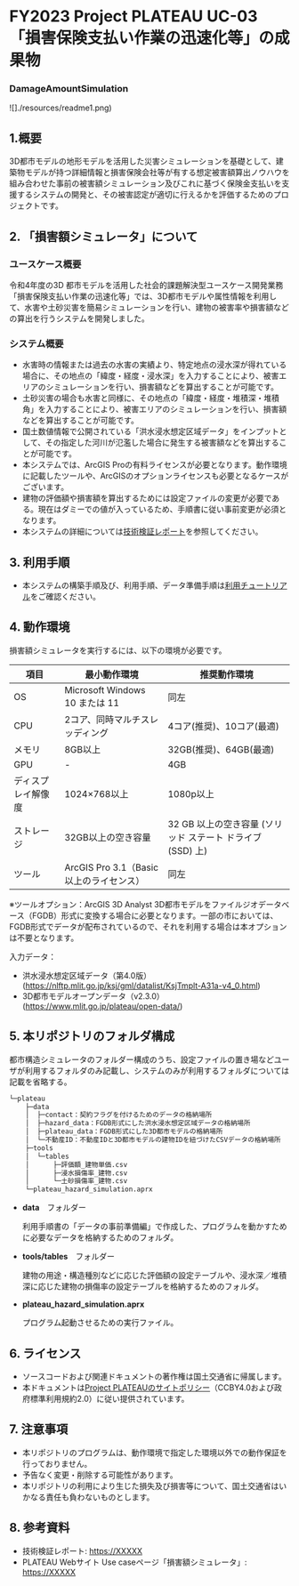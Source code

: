 
# FY2023 Project PLATEAU UC-03 「損害保険支払い作業の迅速化等」の成果物
### DamageAmountSimulation
![]./resources/readme1.png)

## 1.概要
3D都市モデルの地形モデルを活用した災害シミュレーションを基礎として、建築物モデルが持つ詳細情報と損害保険会社等が有する想定被害額算出ノウハウを組み合わせた事前の被害額シミュレーション及びこれに基づく保険金支払いを支援するシステムの開発と、その被害認定が適切に行えるかを評価するためのプロジェクトです。


## 2. 「損害額シミュレータ」について

### ユースケース概要
令和4年度の3D 都市モデルを活用した社会的課題解決型ユースケース開発業務「損害保険支払い作業の迅速化等」では、3D都市モデルや属性情報を利用して、水害や土砂災害を簡易シミュレーションを行い、建物の被害率や損害額などの算出を行うシステムを開発しました。

### システム概要
- 水害時の情報または過去の水害の実績より、特定地点の浸水深が得れている場合に、その地点の「緯度・経度・浸水深」を入力することにより、被害エリアのシミュレーションを行い、損害額などを算出することが可能です。
- 土砂災害の場合も水害と同様に、その地点の「緯度・経度・堆積深・堆積角」を入力することにより、被害エリアのシミュレーションを行い、損害額などを算出することが可能です。
- 国土数値情報で公開されている「洪水浸水想定区域データ」をインプットとして、その指定した河川が氾濫した場合に発生する被害額などを算出することが可能です。
- 本システムでは、ArcGIS Proの有料ライセンスが必要となります。動作環境に記載したツールや、ArcGISのオプションライセンスも必要となるケースがございます。
- 建物の評価額や損害額を算出するためには設定ファイルの変更が必要である。現在はダミーでの値が入っているため、手順書に従い事前変更が必須となります。
- 本システムの詳細については[技術検証レポート](https://XXXXX)を参照してください。


## 3. 利用手順

- 本システムの構築手順及び、利用手順、データ準備手順は[利用チュートリアル](https://XXXXX)をご確認ください。


## 4. 動作環境
損害額シミュレータを実行するには、以下の環境が必要です。

| 項目 | 最小動作環境 | 推奨動作環境 | 
| - | - | - | 
| OS | Microsoft Windows 10 または 11 | 同左 | 
| CPU | 2コア、同時マルチスレッディング |  4コア(推奨)、10コア(最適) | 
| メモリ | 8GB以上 | 32GB(推奨)、64GB(最適) | 
| GPU |- | 4GB | 
| ディスプレイ解像度 | 1024×768以上 |  1080p以上  | 
| ストレージ | 32GB以上の空き容量 |  32 GB 以上の空き容量 (ソリッド ステート ドライブ (SSD) 上) | 
| ツール | ArcGIS Pro 3.1（Basic以上のライセンス） | 同左 | 

※ツールオプション：ArcGIS 3D Analyst
3D都市モデルをファイルジオデータベース（FGDB）形式に変換する場合に必要となります。一部の市においては、FGDB形式でデータが配布されているので、それを利用する場合は本オプションは不要となります。


入力データ：
- 洪水浸水想定区域データ（第4.0版）(https://nlftp.mlit.go.jp/ksj/gml/datalist/KsjTmplt-A31a-v4_0.html)
- 3D都市モデルオープンデータ（v2.3.0）(https://www.mlit.go.jp/plateau/open-data/)


## 5. 本リポジトリのフォルダ構成

都市構造シミュレータのフォルダー構成のうち、設定ファイルの置き場などユーザが利用するフォルダのみ記載し、システムのみが利用するフォルダについては記載を省略する。

```markdown
└─plateau
    ├─data
    │  ├─contact：契約フラグを付けるためのデータの格納場所
    │  ├─hazard_data：FGDB形式にした洪水浸水想定区域データの格納場所
    │  ├─plateau_data：FGDB形式にした3D都市モデルの格納場所
    │  └─不動産ID：不動産IDと3D都市モデルの建物IDを紐づけたCSVデータの格納場所
    ├─tools
    │  └─tables
    │      ├─評価額_建物単価.csv
    │      ├─浸水損傷率_建物.csv
    │      └─土砂損傷率_建物.csv
    └─plateau_hazard_simulation.aprx

```

- **data**　フォルダー<p></p>
利用手順書の「データの事前準備編」で作成した、プログラムを動かすために必要なデータを格納するためのフォルダ。

- **tools/tables**　フォルダー<p></p>
建物の用途・構造種別などに応じた評価額の設定テーブルや、浸水深／堆積深に応じた建物の損傷率の設定テーブルを格納するためのフォルダ。

- **plateau_hazard_simulation.aprx**<p></p>
プログラム起動させるための実行ファイル。


## 6. ライセンス
- ソースコードおよび関連ドキュメントの著作権は国土交通省に帰属します。
- 本ドキュメントは[Project PLATEAUのサイトポリシー](https://www.mlit.go.jp/plateau/site-policy/)（CCBY4.0および政府標準利用規約2.0）に従い提供されています。


## 7. 注意事項
- 本リポジトリのプログラムは、動作環境で指定した環境以外での動作保証を行っておりません。
- 予告なく変更・削除する可能性があります。
- 本リポジトリの利用により生じた損失及び損害等について、国土交通省はいかなる責任も負わないものとします。


## 8. 参考資料
- 技術検証レポート: <https://XXXXX>
- PLATEAU Webサイト Use caseページ「損害額シミュレータ」: <https://XXXXX>
